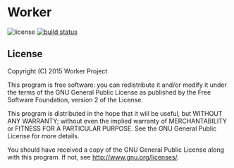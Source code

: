 # Worker
![license](https://img.shields.io/badge/license-GPLv2-blue.svg)
[![build status](http://gitlab-ci.raatiniemi.me/projects/6/status.png?ref=master)](http://gitlab-ci.raatiniemi.me/projects/6?ref=master)

## License

Copyright (C) 2015 Worker Project

This program is free software: you can redistribute it and/or modify
it under the terms of the GNU General Public License as published by
the Free Software Foundation, version 2 of the License.

This program is distributed in the hope that it will be useful,
but WITHOUT ANY WARRANTY; without even the implied warranty of
MERCHANTABILITY or FITNESS FOR A PARTICULAR PURPOSE.  See the
GNU General Public License for more details.

You should have received a copy of the GNU General Public License
along with this program.  If not, see <http://www.gnu.org/licenses/>.
